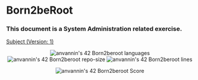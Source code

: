 <h1> Born2beRoot </h1>

<h3>
	<p>This document is a System Administration related exercise.</p>
</h3>

<p>
	<a href="https://github.com/star-child-0/Born2beroot/blob/main/en.subject.pdf">Subject (Version: 1)</a>
</p>

<p align="center">
	<img alt="anvannin's 42 Born2beroot languages" src="https://img.shields.io/github/languages/top/star-child-0/Born2beroot?color=red">
	<img alt="anvannin's 42 Born2beroot repo-size" src="https://img.shields.io/github/repo-size/star-child-0/Born2beroot?color=green">
	<img alt="anvannin's 42 Born2beroot lines" src="https://img.shields.io/tokei/lines/github.com/star-child-0/Born2beroot?color=blue">
</p>

<p align="center">
	<img alt="anvannin's 42 Born2beroot Score" src="https://badge42.vercel.app/api/v2/cleh36s9k00060fmefi6qv520/project/2840487">
</p>

